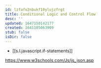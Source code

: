 ```yaml
---
id: lzfafv2nbukf10ylujzfrgt
title: Conditional Logic and Control Flow
desc: ''
updated: 1647150142177
created: 1641105063909
stub: false
isDir: false
---
```


- [[s.l.javascript.if-statements]]

<https://www.w3schools.com/Js/js_json.asp>
